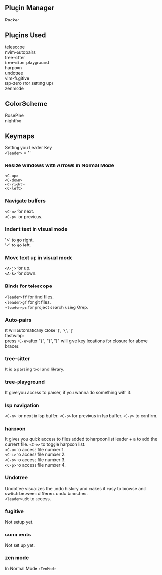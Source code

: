 ## Plugin Manager
Packer

## Plugins Used
telescope <br/>
nvim-autopairs <br/>
tree-sitter <br/>
tree-sitter playground <br/>
harpoon <br/>
undotree <br/>
vim-fugitive <br/>
lsp-zero (for setting up) <br/>
zenmode <br/>

## ColorScheme 
RosePine <br/>
nightfox

## Keymaps

Setting you Leader Key <br>
`<leader>` = ' '

### Resize windows with Arrows in Normal Mode
`<C-up>`<br>
`<C-down>`<br>
`<C-right>`<br>
`<C-left>`

### Navigate buffers
`<C-n>` for next.<br>
`<C-p>` for previous.

### Indent text in visual mode
'>' to go right.<br>
'<' to go left.

### Move text up in visual mode 
`<A-j>` for up.<br>
`<A-k>` for down.<br>

### Binds for telescope
`<leader>ff` for find files.<br>
`<leader>gf` for git files.<br>
`<leader>ps` for project search using Grep.<br>

### Auto-pairs
It will automatically close '(', '{', '[' <br/>
fastwrap:<br>
press `<C-e>`after "{", "(", "[" will give key locations for closure for above braces<br/>

### tree-sitter
It is a parsing tool and library.

### tree-playground
It give you access to parser, if you wanna do something with it.

### lsp navigation
`<C-n>` for next in lsp buffer.
`<C-p>` for previous in lsp buffer.
`<C-y>` to confirm.

### harpoon
It gives you quick access to files added to harpoon list
leader + a to add the current file.
`<C-e>` to toggle harpoon list.<br>
`<C-u>` to access file number 1.<br>
`<C-i>` to access file number 2.<br>
`<C-o>` to access file number 3.<br>
`<C-p>` to access file number 4.<br>

### Undotree
Undotree visualizes the undo history and makes it easy to browse and switch between different undo branches.<br/>
`<leader>udt` to access.

### fugitive 
Not setup yet.<br>

### comments
Not set up yet.

### zen mode
In Normal Mode
`:ZenMode`